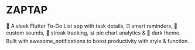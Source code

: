 # ZAPTAP
📝 A sleek Flutter To-Do List app with task details, ⏰ smart reminders, 🔔 custom sounds, 🔄 streak tracking, 📊 pie chart analytics &amp; 🌙 dark theme. Built with awesome_notifications to boost productivity with style &amp; function.
